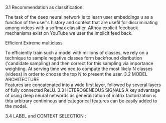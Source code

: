 3.1 Recommendation as classification:

The task of the deep neural network is to learn user embeddings u as 
a function of the user's history and context that are usefil for discriminating 
among videos with a softmax classifier.
Althou explicit feedback mechanisms exist on YouTube we user the 
implicit feed back.

Efficient Extreme multiclass

To efficiently train such a model with millions of classes, we rely on a 
technique to sample negative classes form backfround disribution ('candidate sampling)
and then correct for this sampling via importance weighting.
At serving time we ned to compute the most likely N classes (videos)
in order to choose the top N to present the user.
3.2 MODEL ARCHITECTURE  
Features are concatenated into a wide first layer, followed by several layers
of fully connected ReLU. 
3.3 HETEROGENEOUS SIGNALS
A key advantage of using deep neural networds as generalization of matrix 
factorization is thta arbitrary contininous and categorical features can be easily
added to the model.

3.4 LABEL and CONTEXT SELECTION :



